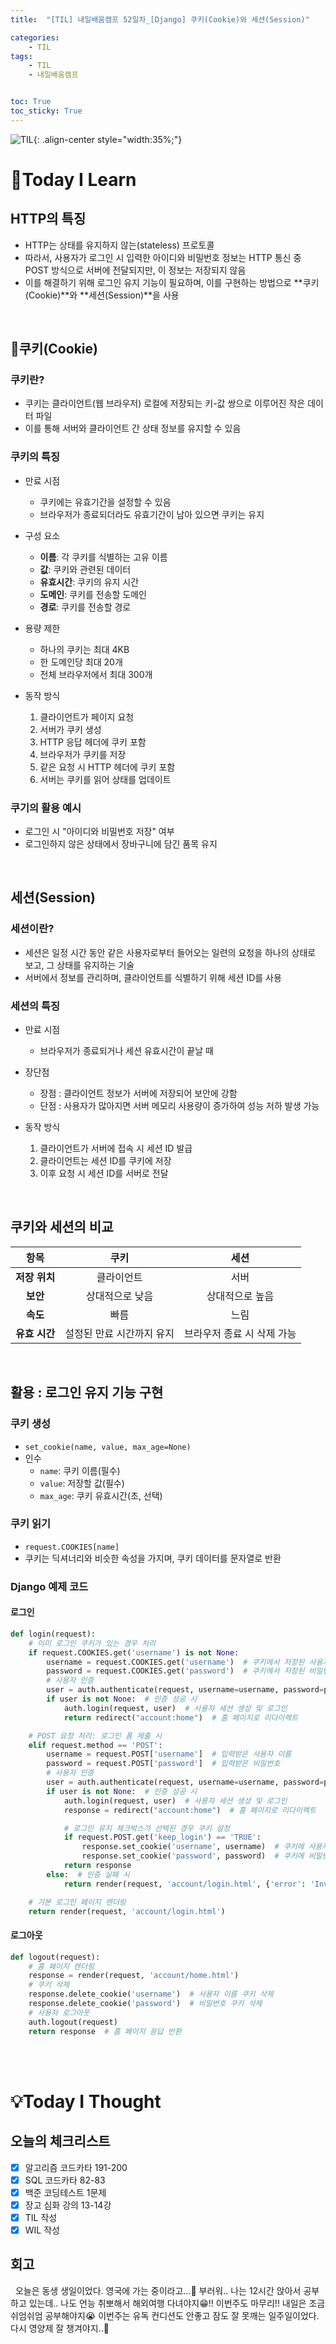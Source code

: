 ```yaml
---
title:  "[TIL] 내일배움캠프 52일차_[Django] 쿠키(Cookie)와 세션(Session)" 

categories: 
    - TIL
tags: 
    - TIL
    - 내일배움캠프


toc: True
toc_sticky: True
---
```


![TIL](/assets/images/TIL2.png){: .align-center style="width:35%;"}

# 👀Today I Learn
## HTTP의 특징

- HTTP는 상태를 유지하지 않는(stateless) 프로토콜
- 따라서, 사용자가 로그인 시 입력한 아이디와 비밀번호 정보는 HTTP 통신 중 POST 방식으로 서버에 전달되지만, 이 정보는 저장되지 않음
- 이를 해결하기 위해 로그인 유지 기능이 필요하며, 이를 구현하는 방법으로 **쿠키(Cookie)**와 **세션(Session)**을 사용

<br>

## 🍪쿠키(Cookie)
### 쿠키란?
- 쿠키는 클라이언트(웹 브라우저) 로컬에 저장되는 키-값 쌍으로 이루어진 작은 데이터 파일
- 이를 통해 서버와 클라이언트 간 상태 정보를 유지할 수 있음

### 쿠키의 특징
- 만료 시점
   - 쿠키에는 유효기간을 설정할 수 있음
   - 브라우저가 종료되더라도 유효기간이 남아 있으면 쿠키는 유지

- 구성 요소
   - **이름**: 각 쿠키를 식별하는 고유 이름
   - **값**: 쿠키와 관련된 데이터
   - **유효시간**: 쿠키의 유지 시간
   - **도메인**: 쿠키를 전송할 도메인
   - **경로**: 쿠키를 전송할 경로

- 용량 제한
   - 하나의 쿠키는 최대 4KB
   - 한 도메인당 최대 20개
   - 전체 브라우저에서 최대 300개

- 동작 방식
   1. 클라이언트가 페이지 요청
   2. 서버가 쿠키 생성
   3. HTTP 응답 헤더에 쿠키 포함
   4. 브라우저가 쿠키를 저장
   5. 같은 요청 시 HTTP 헤더에 쿠키 포함
   6. 서버는 쿠키를 읽어 상태를 업데이트

### 쿠기의 활용 예시
- 로그인 시 "아이디와 비밀번호 저장" 여부
- 로그인하지 않은 상태에서 장바구니에 담긴 품목 유지

<br>

## 세션(Session)
### 세션이란?
- 세션은 일정 시간 동안 같은 사용자로부터 들어오는 일련의 요청을 하나의 상태로 보고, 그 상태를 유지하는 기술
- 서버에서 정보를 관리하며, 클라이언트를 식별하기 위해 세션 ID를 사용

### 세션의 특징
- 만료 시점
   - 브라우저가 종료되거나 세션 유효시간이 끝날 때

- 장단점
   - 장점 : 클라이언트 정보가 서버에 저장되어 보안에 강함
   - 단점 : 사용자가 많아지면 서버 메모리 사용량이 증가하여 성능 저하 발생 가능

- 동작 방식
  1. 클라이언트가 서버에 접속 시 세션 ID 발급
  2. 클라이언트는 세션 ID를 쿠키에 저장
  3. 이후 요청 시 세션 ID를 서버로 전달

<br>

## 쿠키와 세션의 비교

| **항목**       | **쿠키**                  | **세션**                   |
|:--------------:|:-------------------------:|:--------------------------:|
| **저장 위치**  | 클라이언트                | 서버                       |
| **보안**       | 상대적으로 낮음           | 상대적으로 높음            |
| **속도**       | 빠름                      | 느림                       |
| **유효 시간**  | 설정된 만료 시간까지 유지 | 브라우저 종료 시 삭제 가능 |


<br>


## 활용 : 로그인 유지 기능 구현
### 쿠키 생성
- `set_cookie(name, value, max_age=None)`
- 인수
  - `name`: 쿠키 이름(필수)
  - `value`: 저장할 값(필수)
  - `max_age`: 쿠키 유효시간(초, 선택)

### 쿠키 읽기
- `request.COOKIES[name]`
- 쿠키는 딕셔너리와 비슷한 속성을 가지며, 쿠키 데이터를 문자열로 반환

### Django 예제 코드

<h4>로그인</h4>

```python
def login(request):
    # 이미 로그인 쿠키가 있는 경우 처리
    if request.COOKIES.get('username') is not None:
        username = request.COOKIES.get('username')  # 쿠키에서 저장된 사용자 이름을 가져옴
        password = request.COOKIES.get('password')  # 쿠키에서 저장된 비밀번호를 가져옴
        # 사용자 인증
        user = auth.authenticate(request, username=username, password=password)
        if user is not None:  # 인증 성공 시
            auth.login(request, user)  # 사용자 세션 생성 및 로그인
            return redirect("account:home")  # 홈 페이지로 리다이렉트

    # POST 요청 처리: 로그인 폼 제출 시
    elif request.method == 'POST':
        username = request.POST['username']  # 입력받은 사용자 이름
        password = request.POST['password']  # 입력받은 비밀번호
        # 사용자 인증
        user = auth.authenticate(request, username=username, password=password)
        if user is not None:  # 인증 성공 시
            auth.login(request, user)  # 사용자 세션 생성 및 로그인
            response = redirect("account:home")  # 홈 페이지로 리다이렉트

            # 로그인 유지 체크박스가 선택된 경우 쿠키 설정
            if request.POST.get('keep_login') == 'TRUE':
                response.set_cookie('username', username)  # 쿠키에 사용자 이름 저장
                response.set_cookie('password', password)  # 쿠키에 비밀번호 저장
            return response
        else:  # 인증 실패 시
            return render(request, 'account/login.html', {'error': 'Invalid credentials'})

    # 기본 로그인 페이지 렌더링
    return render(request, 'account/login.html')
```

<h4>로그아웃</h4>

```python
def logout(request):
    # 홈 페이지 렌더링
    response = render(request, 'account/home.html')
    # 쿠키 삭제
    response.delete_cookie('username')  # 사용자 이름 쿠키 삭제
    response.delete_cookie('password')  # 비밀번호 쿠키 삭제
    # 사용자 로그아웃
    auth.logout(request)
    return response  # 홈 페이지 응답 반환
```

<br>
<br>

# 💡Today I Thought

## 오늘의 체크리스트
- [x]  알고리즘 코드카타 191-200
- [x]  SQL 코드카타 82-83
- [x]  백준 코딩테스트 1문제
- [x]  장고 심화 강의 13-14강
- [x]  TIL 작성
- [x]  WIL 작성

## 회고
&nbsp; 오늘은 동생 생일이었다. 영국에 가는 중이라고...🥹 부러워.. 나는 12시간 앉아서 공부하고 있는데.. 나도 언능 취뽀해서 해외여행 다녀야지😁!! 이번주도 마무리!! 내일은 조금 쉬엄쉬엄 공부해야지😭 이번주는 유독 컨디션도 안좋고 잠도 잘 못깨는 일주일이었다. 다시 영양제 잘 챙겨야지..💊